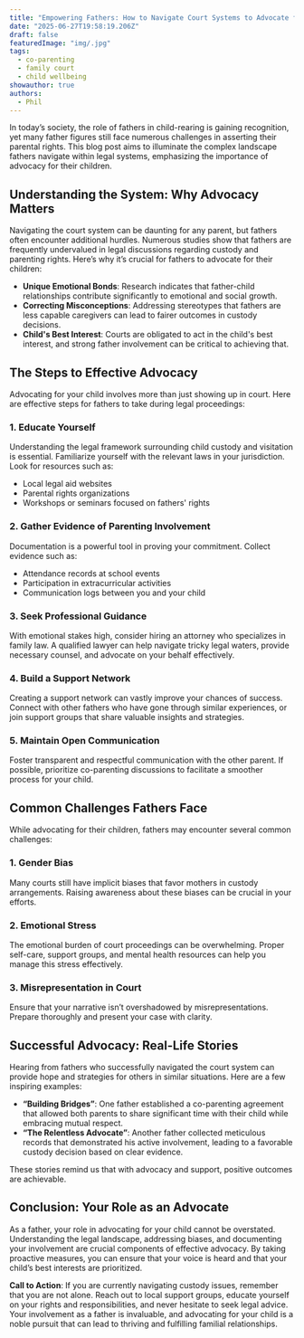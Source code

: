 ```yaml
---
title: "Empowering Fathers: How to Navigate Court Systems to Advocate for Your Child"
date: "2025-06-27T19:58:19.206Z"
draft: false
featuredImage: "img/.jpg"
tags:
  - co-parenting
  - family court
  - child wellbeing
showauthor: true
authors:
  - Phil
---
```




In today’s society, the role of fathers in child-rearing is gaining recognition, yet many father figures still face numerous challenges in asserting their parental rights. This blog post aims to illuminate the complex landscape fathers navigate within legal systems, emphasizing the importance of advocacy for their children. 

## Understanding the System: Why Advocacy Matters

Navigating the court system can be daunting for any parent, but fathers often encounter additional hurdles. Numerous studies show that fathers are frequently undervalued in legal discussions regarding custody and parenting rights. Here’s why it’s crucial for fathers to advocate for their children:

- **Unique Emotional Bonds**: Research indicates that father-child relationships contribute significantly to emotional and social growth.
- **Correcting Misconceptions**: Addressing stereotypes that fathers are less capable caregivers can lead to fairer outcomes in custody decisions.
- **Child's Best Interest**: Courts are obligated to act in the child's best interest, and strong father involvement can be critical to achieving that.

## The Steps to Effective Advocacy

Advocating for your child involves more than just showing up in court. Here are effective steps for fathers to take during legal proceedings:

### 1. Educate Yourself
Understanding the legal framework surrounding child custody and visitation is essential. Familiarize yourself with the relevant laws in your jurisdiction. Look for resources such as:
- Local legal aid websites
- Parental rights organizations
- Workshops or seminars focused on fathers' rights

### 2. Gather Evidence of Parenting Involvement
Documentation is a powerful tool in proving your commitment. Collect evidence such as:
- Attendance records at school events
- Participation in extracurricular activities
- Communication logs between you and your child

### 3. Seek Professional Guidance
With emotional stakes high, consider hiring an attorney who specializes in family law. A qualified lawyer can help navigate tricky legal waters, provide necessary counsel, and advocate on your behalf effectively.

### 4. Build a Support Network
Creating a support network can vastly improve your chances of success. Connect with other fathers who have gone through similar experiences, or join support groups that share valuable insights and strategies.

### 5. Maintain Open Communication
Foster transparent and respectful communication with the other parent. If possible, prioritize co-parenting discussions to facilitate a smoother process for your child.

## Common Challenges Fathers Face

While advocating for their children, fathers may encounter several common challenges:

### 1. Gender Bias
Many courts still have implicit biases that favor mothers in custody arrangements. Raising awareness about these biases can be crucial in your efforts.

### 2. Emotional Stress
The emotional burden of court proceedings can be overwhelming. Proper self-care, support groups, and mental health resources can help you manage this stress effectively.

### 3. Misrepresentation in Court
Ensure that your narrative isn’t overshadowed by misrepresentations. Prepare thoroughly and present your case with clarity.

## Successful Advocacy: Real-Life Stories

Hearing from fathers who successfully navigated the court system can provide hope and strategies for others in similar situations. Here are a few inspiring examples:

- **“Building Bridges”**: One father established a co-parenting agreement that allowed both parents to share significant time with their child while embracing mutual respect.
- **“The Relentless Advocate”**: Another father collected meticulous records that demonstrated his active involvement, leading to a favorable custody decision based on clear evidence.

These stories remind us that with advocacy and support, positive outcomes are achievable.

## Conclusion: Your Role as an Advocate

As a father, your role in advocating for your child cannot be overstated. Understanding the legal landscape, addressing biases, and documenting your involvement are crucial components of effective advocacy. By taking proactive measures, you can ensure that your voice is heard and that your child’s best interests are prioritized. 

**Call to Action**: If you are currently navigating custody issues, remember that you are not alone. Reach out to local support groups, educate yourself on your rights and responsibilities, and never hesitate to seek legal advice. Your involvement as a father is invaluable, and advocating for your child is a noble pursuit that can lead to thriving and fulfilling familial relationships.

